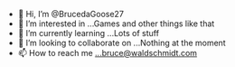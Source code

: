 - 👋 Hi, I’m @BrucedaGoose27
- 👀 I’m interested in ...Games and other things like that
- 🌱 I’m currently learning ...Lots of stuff
- 💞️ I’m looking to collaborate on ...Nothing at the moment
- 📫 How to reach me ...bruce@waldschmidt.com

<!---
BrucedaGoose27/BrucedaGoose27 is a ✨ special ✨ repository because its `README.md` (this file) appears on your GitHub profile.
You can click the Preview link to take a look at your changes.
--->
